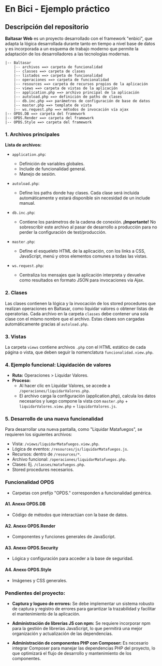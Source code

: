# En Bici - Ejemplo práctico

## Descripción del repositorio

**Baltasar Web** es un proyecto desarrollado con el framework "enbici", que adapta la lógica desarrollada durante tanto en tiempo a nivel base de datos y es incorporada a un esquema de trabajo moderno que permite la adaptación de los desarrolladores a las tecnologías modernas. 

```
|-- Baltasar 
    |-- archivos ==> carpeta de funcionalidad 
    |-- classes ==> carpeta de clases 
    |-- listados ==> carpeta de funcionalidad 
    |-- operaciones ==> carpeta de funcionalidad 
    |-- resources ==> carpeta de recursos propios de la aplicación 
    |-- views ==> carpeta de vistas de la aplicación 
    |-- application.php ==> archivo principal de la aplicación 
    |-- autoload.php ==> definición de paths de clases 
    |-- db.inc.php ==> parámetros de configuración de base de datos 
    |-- master.php ==> template de vista 
    |-- ws.request.php ==> métodos de invocación vía ajax
|-- OPDS.DB ==> carpeta del framework
|-- OPDS.Render ==> carpeta del framework
|-- OPDS.Style ==> carpeta del framework
```

### 1. Archivos principales

**Lista de archivos:**

- `application.php`: 
  - Definición de variables globales.
  - Include de funcionalidad general.
  - Manejo de sesión.

- `autoload.php`:
  - Define los paths donde hay clases. Cada clase será incluida automáticamente y estará disponible sin necesidad de un include manual.

- `db.inc.php`:
  - Contiene los parámetros de la cadena de conexión. **¡Importante!** No sobrescribir este archivo al pasar de desarrollo a producción para no perder la configuración de test/producción.

- `master.php`:
  - Define el esqueleto HTML de la aplicación, con los links a CSS, JavaScript, menú y otros elementos comunes a todas las vistas.

- `ws.request.php`:
  - Centraliza los mensajes que la aplicación interpreta y devuelve como resultados en formato JSON para invocaciones vía Ajax.

### 2. Clases

Las clases contienen la lógica y la invocación de los stored procedures que realizan operaciones en Baltasar, como liquidar valores o obtener listas de operatorias. Cada archivo en la carpeta `classes` debe contener una sola clase con el mismo nombre que el archivo. Estas clases son cargadas automáticamente gracias al `autoload.php`.

### 3. Vistas

La carpeta `views` contiene archivos `.php` con el HTML estático de cada página o vista, que deben seguir la nomenclatura `funcionalidad.view.php`.

### 4. Ejemplo funcional: Liquidación de valores

- **Ruta:** Operaciones > Liquidar Valores.
- **Proceso:** 
  - Al hacer clic en Liquidar Valores, se accede a `/operaciones/liquidarValores.php`.
  - El archivo carga la configuración (application.php), calcula los datos necesarios y luego compone la vista con `master.php` + `liquidarValores.view.php` + `liquidarValores.js`.

### 5. Desarrollo de una nueva funcionalidad

Para desarrollar una nueva pantalla, como "Liquidar Matafuegos", se requieren los siguientes archivos:

- Vista: `/views/liquidarMatafuegos.view.php`.
- Lógica de eventos: `/resources/js/liquidarMatafuegos.js`.
- Recursos: dentro de `/resources/*`.
- Archivo funcional: `/operaciones/liquidarMatafuegos.php`.
- Clases: Ej. `/classes/matafuegos.php`.
- Stored procedures necesarios.

### Funcionalidad OPDS

- Carpetas con prefijo "OPDS." corresponden a funcionalidad genérica.

#### A1. Anexo OPDS.DB

- Código de métodos que interactúan con la base de datos.

#### A2. Anexo OPDS.Render

- Componentes y funciones generales de JavaScript.

#### A3. Anexo OPDS.Security

- Lógica y configuración para acceder a la base de seguridad.

#### A4. Anexo OPDS.Style

- Imágenes y CSS generales.

### Pendientes del proyecto:

- **Captura y logueo de errores:** Se debe implementar un sistema robusto de captura y registro de errores para garantizar la trazabilidad y facilitar el mantenimiento de la aplicación.
  
- **Administración de librerías JS con npm:** Se requiere incorporar npm para la gestión de librerías JavaScript, lo que permitirá una mejor organización y actualización de las dependencias.

- **Administración de componentes PHP con Composer:** Es necesario integrar Composer para manejar las dependencias PHP del proyecto, lo que optimizará el flujo de desarrollo y mantenimiento de los componentes.
